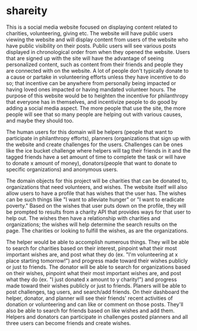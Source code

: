 # shareity

This is a social media website focused on displaying content related to charities, volunteering, giving etc. The website will have public users viewing the website and will display content from users of the website who have public visibility on their posts. Public users will see various posts displayed in chronological order from when they opened the website. Users that are signed up with the site will have the advantage of seeing personalized content, such as content from their friends and people they are connected with on the website. A lot of people don't typically donate to a cause or partake in volunteering efforts unless they have incentive to do so; that incentive can be anywhere from personally being impacted or having loved ones impacted or having mandated volunteer hours. The purpose of this website would be to heighten the incentive for philanthropy that everyone has in themselves, and incentivize people to do good by adding a social media aspect. The more people that use the site, the more people will see that so many people are helping out with various causes, and maybe they should too.

The human users for this domain will be helpers (people that want to participate in philanthropy efforts), planners (organizations that sign up with the website and create challenges for the users. Challenges can be ones like the ice bucket challenge where helpers will tag their friends in it and the tagged friends have a set amount of time to complete the task or will have to donate x amount of money), donators(people that want to donate to specific organizations) and anonymous users.

The domain objects for this project will be charities that can be donated to, organizations that need volunteers, and wishes. The website itself will also allow users to have a profile that has wishes that the user has. The wishes can be such things like "I want to alleviate hunger" or "I want to eradicate poverty." Based on the wishes that user puts down on the profile, they will be prompted to results from a charity API that provides ways for that user to help out. The wishes then have a relationship with charities and organizations; the wishes will help determine the search results on the page. The charities or looking to fulfill the wishes, as are the organizations.

The helper would be able to accomplish numerous things. They will be able to search for charities based on their interest, pinpoint what their most important wishes are, and post what they do (ex. "I'm volunteering at x place starting tomorrow!") and progress made toward their wishes publicly or just to friends. The donator will be able to search for organizations based on their wishes, pinpoint what their most important wishes are, and post what they do (ex. "I just donated x amount to y charity!") and progress made toward their wishes publicly or just to friends. Planers will be able to post challenges, tag users, and search/add friends. On their dashboard the helper, donator, and planner will see their friends' recent activities of donation or volunteering and can like or comment on those posts. They'll also be able to search for friends based on like wishes and add them. Helpers and donators can participate in challenges posted planners and all three users can become friends and create wishes.
